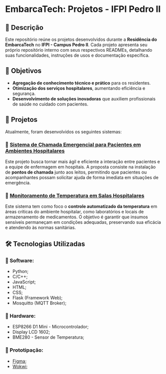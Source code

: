 # EmbarcaTech: Projetos - IFPI Pedro II

## 📌 Descrição
Este repositório reúne os projetos desenvolvidos durante a **Residência do EmbarcaTech** no **IFPI - Campus Pedro II**. Cada projeto apresenta seu próprio repositório interno com seus respectivos READMEs, detalhando suas funcionalidades, instruções de usos e documentação específica.

## 🚀 Objetivos
- **Agregação de conhecimento técnico e prático** para os residentes.  
- **Otimização dos serviços hospitalares**, aumentando eficiência e segurança.  
- **Desenvolvimento de soluções inovadoras** que auxiliem profissionais de saúde no cuidado com pacientes.  

## 📂 Projetos
Atualmente, foram desenvolvidos os seguintes sistemas:
### 🔹 [Sistema de Chamada Emergencial para Pacientes em Ambientes Hospitalares](./chamada-de-enfermagem/README.md)
Este projeto busca tornar mais ágil e eficiente a interação entre pacientes e a equipe de enfermagem em hospitais. A proposta consiste na instalação de **pontos de chamada** junto aos leitos, permitindo que pacientes ou acompanhantes possam solicitar ajuda de forma imediata em situações de emergência.  
### 🔹 [Monitoramento de Temperatura em Salas Hospitalares](./monitoramento-de-temperatura/README.md)
Este sistema tem como foco o **controle automatizado da temperatura** em áreas críticas do ambiente hospitalar, como laboratórios e locais de armazenamento de medicamentos. O objetivo é garantir que insumos sensíveis permaneçam em condições adequadas, preservando sua eficácia e atendendo às normas sanitárias.

## 🛠️ Tecnologias Utilizadas

### 🔹 Software:
- Python;
- C/C++;
- JavaScript;
- HTML;
- CSS;
- Flask (Framework Web);
- Mosquitto (MQTT Broker);

### 🔹 Hardware:
- ESP8266 D1 Mini - Microcontrolador;
- Display LCD 1602;
- BME280 - Sensor de Temperatura;

### 🔹 Prototipação:
- [Figma](https://www.figma.com/);
- [Wokwi](https://wokwi.com/);